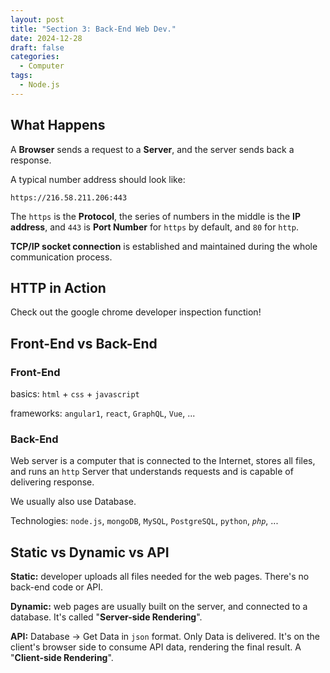 ```yaml
---
layout: post
title: "Section 3: Back-End Web Dev."
date: 2024-12-28
draft: false
categories:
  - Computer
tags:
  - Node.js
---
```


## What Happens

A **Browser** sends a request to a **Server**, and the server sends back a response.

A typical number address should look like:

`https://216.58.211.206:443`

The `https` is the **Protocol**, the series of numbers in the middle is the **IP address**, and `443` is **Port Number** for `https` by default, and `80` for `http`.

**TCP/IP socket connection** is established and maintained during the whole communication process.

## HTTP in Action

Check out the google chrome developer inspection function!

## Front-End vs Back-End

### Front-End

basics: `html` + `css` + `javascript`

frameworks: `angular1`, `react`, `GraphQL`, `Vue`, ...

### Back-End

Web server is a computer that is connected to the Internet, stores all files, and runs an `http` Server that understands requests and is capable of delivering response.

We usually also use Database.

Technologies: `node.js`, `mongoDB`, `MySQL`, `PostgreSQL`, `python`, _`php`_, ...

## Static vs Dynamic vs API

**Static:** developer uploads all files needed for the web pages. There's no back-end code or API.

**Dynamic:** web pages are usually built on the server, and connected to a database. It's called "**Server-side Rendering**".

**API:** Database -> Get Data in `json` format. Only Data is delivered. It's on the client's browser side to consume API data, rendering the final result. A "**Client-side Rendering**".
